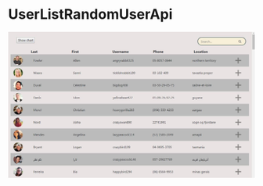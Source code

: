 # UserListRandomUserApi
![Иллюстрация к проекту](https://raw.githubusercontent.com/tommios/UserListRandomUserApi/master/01.JPG)

